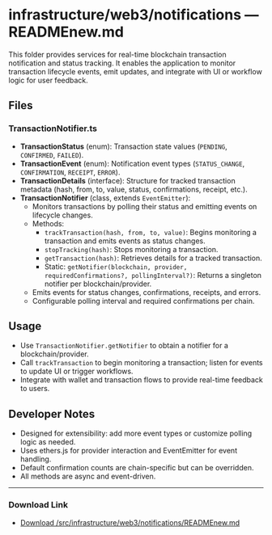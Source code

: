 # infrastructure/web3/notifications — READMEnew.md

This folder provides services for real-time blockchain transaction notification and status tracking. It enables the application to monitor transaction lifecycle events, emit updates, and integrate with UI or workflow logic for user feedback.

## Files

### TransactionNotifier.ts
- **TransactionStatus** (enum): Transaction state values (`PENDING`, `CONFIRMED`, `FAILED`).
- **TransactionEvent** (enum): Notification event types (`STATUS_CHANGE`, `CONFIRMATION`, `RECEIPT`, `ERROR`).
- **TransactionDetails** (interface): Structure for tracked transaction metadata (hash, from, to, value, status, confirmations, receipt, etc.).
- **TransactionNotifier** (class, extends `EventEmitter`):
  - Monitors transactions by polling their status and emitting events on lifecycle changes.
  - Methods:
    - `trackTransaction(hash, from, to, value)`: Begins monitoring a transaction and emits events as status changes.
    - `stopTracking(hash)`: Stops monitoring a transaction.
    - `getTransaction(hash)`: Retrieves details for a tracked transaction.
    - Static: `getNotifier(blockchain, provider, requiredConfirmations?, pollingInterval?)`: Returns a singleton notifier per blockchain/provider.
  - Emits events for status changes, confirmations, receipts, and errors.
  - Configurable polling interval and required confirmations per chain.

## Usage
- Use `TransactionNotifier.getNotifier` to obtain a notifier for a blockchain/provider.
- Call `trackTransaction` to begin monitoring a transaction; listen for events to update UI or trigger workflows.
- Integrate with wallet and transaction flows to provide real-time feedback to users.

## Developer Notes
- Designed for extensibility: add more event types or customize polling logic as needed.
- Uses ethers.js for provider interaction and EventEmitter for event handling.
- Default confirmation counts are chain-specific but can be overridden.
- All methods are async and event-driven.

---

### Download Link
- [Download /src/infrastructure/web3/notifications/READMEnew.md](sandbox:/Users/neilbatchelor/Cursor/1/src/infrastructure/web3/notifications/READMEnew.md)

